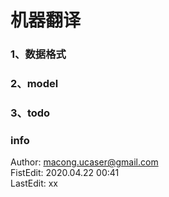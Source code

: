 # 机器翻译    

### 1、数据格式      


### 2、model  


### 3、todo  



### info  
Author: macong.ucaser@gmail.com  
FistEdit: 2020.04.22 00:41  
LastEdit: xx   

